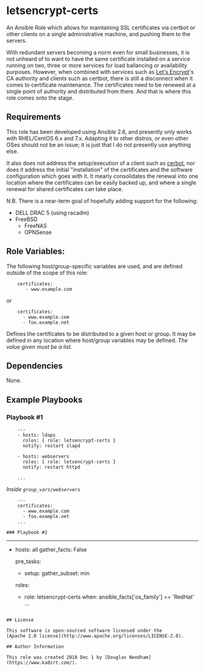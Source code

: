 # letsencrypt-certs

An Ansible Role which allows for maintaining SSL certificates via
certbot or other clients on a single administrative machine, and
pushing them to the servers.

With redundant servers becoming a norm even for small businesses, it
is not unheard of to want to have the same certificate installed on a
service running on two, three or more services for load ballancing or
availability purposes. However, when combined with services such as
[Let's Encrypt](https://letsencrypt.org)'s CA authority and clients
such as certbot, there is still a disconnect when it comes to
certificate maintenance. The certificates need to be renewed at a
single point of authority and distributed from there. And that is
where this role comes onto the stage.

## Requirements

This role has been developed using Ansible 2.6, and presently only works with
RHEL/CentOS 6.x and 7.x. Adapting it to other distros, or even other
OSes should not be an issue; it is just that I do not presently use
anything else.

It also does not address the setup/execution of a client such as
[cerbot](https://certbot.eff.org/), nor does it address the initial 
"installation" of the certificates and the software configuration
which goes with it. It mearly consolidates the renewal into one
location where the certificates can be easily backed up, and where a
single renewal for shared certificates can take place.

N.B. There is a near-term goal of hopefully adding support for the following:

* DELL DRAC 5 (using racadm)
* FreeBSD
  - FreeNAS
  - OPNSense

## Role Variables:

The following host/group-specific variables are used, and are defined
outside of the scope of this role:

        certificates:
           - www.example.com

or

        certificates:
          - www.example.com
          - foo.example.net

Defines the certificates to be distributed to a given host or
group. It may be defined in any location where host/group variables
may be defined. *The value given must be a list.*

## Dependencies

None.

## Example Playbooks
### Playbook #1

```
    ---
    - hosts: ldaps
      roles: { role: letsencrypt-certs }
      notify: restart slapd

    - hosts: webservers
      roles: { role: letsencrypt-certs }
      notify: restart httpd

    ...
```

*Inside `group_vars/webservers`*

```
    ---
    certificates:
      - www.example.com
      - foo.example.net
    ...

### Playbook #2

```
---
- hosts: all
  gather_facts: False

  pre_tasks:
    - setup:
        gather_subset: min

  roles:
    - role: letsencrypt-certs
      when: ansible_facts['os_family'] == 'RedHat'
...
```

## License

This software is open-sourced software licensed under the
[Apache 2.0 license](http://www.apache.org/licenses/LICENSE-2.0).

## Author Information

This role was created 2018 Dec 1 by [Douglas Needham](https://www.ka8zrt.com/).

